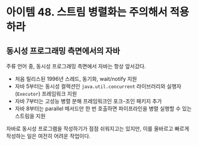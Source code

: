# 아이템 48. 스트림 병렬화는 주의해서 적용하라

## 동시성 프로그래밍 측면에서의 자바

주류 언어 중, 동시성 프로그래밍 측면에서 자바는 항상 앞서갔다.

- 처음 릴리스된 1996년 스레드, 동기화, wait/notify 지원
- 자바 5부터는 동시성 컬렉션인 `java.util.concurrent` 라이브러리와 실행자(`Executor`) 프레임워크 지원
- 자바 7부터는 고성능 병렬 분해 프레임워크인 포크-조인 패키지 추가
- 자바 8부터는 parallel 메서드만 한 번 호출하면 파이프라인을 병렬 실행할 수 있는 스트림을 지원

자바로 동시성 프로그램을 작성하기가 점점 쉬워지고는 있지만, 이를 올바르고 빠르게 작성하는 일은 여전히 어려운 작업이다.
